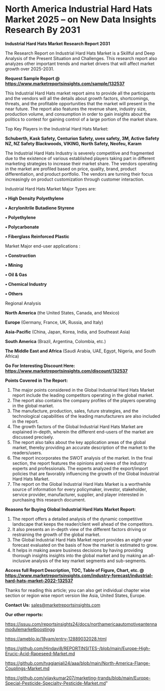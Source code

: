 # North America Industrial Hard Hats Market 2025 – on New Data Insights Research By 2031

<strong>Industrial Hard Hats Market Research Report 2031</strong>

The Research Report on Industrial Hard Hats Market is a Skillful and Deep Analysis of the Present Situation and Challenges. This research report also analyzes other important trends and market drivers that will affect market growth over 2025-2031.

<strong>Request Sample Report @ <a href=https://www.marketreportsinsights.com/sample/132537>https://www.marketreportsinsights.com/sample/132537</a></strong>

This Industrial Hard Hats market report aims to provide all the participants and the vendors will all the details about growth factors, shortcomings, threats, and the profitable opportunities that the market will present in the near future. The report also features the revenue share, industry size, production volume, and consumption in order to gain insights about the politics to contest for gaining control of a large portion of the market share.

Top Key Players in the Industrial Hard Hats Market:

<strong>Schuberth, Kask Safety, Centurion Safety, uvex safety, 3M, Active Safety NZ, NZ Safety Blackwoods, VIKING, North Safety, Neofeu, Karam</strong>

The Industrial Hard Hats Industry is severely competitive and fragmented due to the existence of various established players taking part in different marketing strategies to increase their market share. The vendors operating in the market are profiled based on price, quality, brand, product differentiation, and product portfolio. The vendors are turning their focus increasingly on product customization through customer interaction.

Industrial Hard Hats Market Major Types are:

<strong>• High Density Polyethylene

• Acrylonitrile Butadiene Styrene

• Polyethylene

• Polycarbonate

• Fiberglass Reinforced Plastic</strong>

Market Major end-user applications :

<strong>• Construction

• Mining

• Oil & Gas

• Chemical Industry

• Others</strong>

Regional Analysis

</u><strong><b>North America</b></strong> (the United States, Canada, and Mexico)

<strong><b>Europe </b></strong>(Germany, France, UK, Russia, and Italy)

<strong><b>Asia-Pacific</b></strong> (China, Japan, Korea, India, and Southeast Asia)

<strong><b>South America</b></strong> (Brazil, Argentina, Colombia, etc.)

<strong><b>The Middle East and Africa</b></strong> (Saudi Arabia, UAE, Egypt, Nigeria, and South Africa)

<strong>Go For Interesting Discount Here: <a href=https://www.marketreportsinsights.com/discount/132537>https://www.marketreportsinsights.com/discount/132537</a></strong>

<strong>Points Covered in The Report:</strong>
<ol>
  <li>The major points considered in the Global Industrial Hard Hats Market report include the leading competitors operating in the global market.</li>
  <li>The report also contains the company profiles of the players operating in the global market.</li>
  <li>The manufacture, production, sales, future strategies, and the technological capabilities of the leading manufacturers are also included in the report.</li>
  <li>The growth factors of the Global Industrial Hard Hats Market are explained in-depth, wherein the different end-users of the market are discussed precisely.</li>
  <li>The report also talks about the key application areas of the global market, thereby providing an accurate description of the market to the readers/users.</li>
  <li>The report incorporates the SWOT analysis of the market. In the final section, the report features the opinions and views of the industry experts and professionals. The experts analyzed the export/import policies that are favorably influencing the growth of the Global Industrial Hard Hats Market.</li>
  <li>The report on the Global Industrial Hard Hats Market is a worthwhile source of information for every policymaker, investor, stakeholder, service provider, manufacturer, supplier, and player interested in purchasing this research document.</li>
</ol>
<strong>Reasons for Buying Global Industrial Hard Hats Market Report:</strong>

<ol>
  <li>The report offers a detailed analysis of the dynamic competitive landscape that keeps the reader/client well ahead of the competitors.</li>
  <li>It also presents an in-depth view of the different factors driving or restraining the growth of the global market.</li>
  <li>The Global Industrial Hard Hats Market report provides an eight-year forecast evaluated on the basis of how the market is estimated to grow.</li>
  <li>It helps in making aware business decisions by having providing thorough insights insights into the global market and by making an all-inclusive analysis of the key market segments and sub-segments.</li>
</ol>
<strong>Access full Report Description, TOC, Table of Figure, Chart, etc. @ <a href=https://www.marketreportsinsights.com/industry-forecast/industrial-hard-hats-market-2022-132537>https://www.marketreportsinsights.com/industry-forecast/industrial-hard-hats-market-2022-132537</a></strong>


Thanks for reading this article; you can also get individual chapter wise section or region wise report version like Asia, United States, Europe.

<strong>Contact Us:</strong>
sales@marketreportsinsights.com

<strong>Our other reports:</strong>

<a href=https://issuu.com/reportsinsights24/docs/northamericaautomotiveantennamodulemarketboostingg>https://issuu.com/reportsinsights24/docs/northamericaautomotiveantennamodulemarketboostingg</a>

<a href=https://ameblo.jp/18yam/entry-12889032028.html>https://ameblo.jp/18yam/entry-12889032028.html</a>

<a href=https://github.com/Hindavi8/REPORTINSITES-/blob/main/Europe-High-Erucic-Acid-Rapeseed-Market.md>https://github.com/Hindavi8/REPORTINSITES-/blob/main/Europe-High-Erucic-Acid-Rapeseed-Market.md</a>

<a href=https://github.com/tyagianjali24/aaa/blob/main/North-America-Flange-Couplings-Market.md>https://github.com/tyagianjali24/aaa/blob/main/North-America-Flange-Couplings-Market.md</a>

<a href=https://github.com/vijaykumar207/marketing-trands/blob/main/Europe-Special-Pesticide-Specialty-Pesticide-Market.md>https://github.com/vijaykumar207/marketing-trands/blob/main/Europe-Special-Pesticide-Specialty-Pesticide-Market.md</a>"
